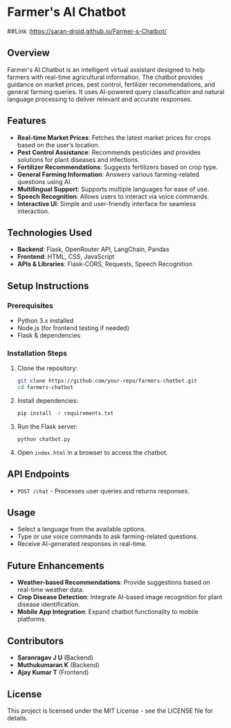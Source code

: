 # Farmer's AI Chatbot
##Link :https://saran-droid.github.io/Farmer-s-Chatbot/

## Overview

Farmer's AI Chatbot is an intelligent virtual assistant designed to help farmers with real-time agricultural information. The chatbot provides guidance on market prices, pest control, fertilizer recommendations, and general farming queries. It uses AI-powered query classification and natural language processing to deliver relevant and accurate responses.

## Features

* **Real-time Market Prices**: Fetches the latest market prices for crops based on the user’s location.
* **Pest Control Assistance**: Recommends pesticides and provides solutions for plant diseases and infections.
* **Fertilizer Recommendations**: Suggests fertilizers based on crop type.
* **General Farming Information**: Answers various farming-related questions using AI.
* **Multilingual Support**: Supports multiple languages for ease of use.
* **Speech Recognition**: Allows users to interact via voice commands.
* **Interactive UI**: Simple and user-friendly interface for seamless interaction.

## Technologies Used

* **Backend**: Flask, OpenRouter API, LangChain, Pandas
* **Frontend**: HTML, CSS, JavaScript
* **APIs & Libraries**: Flask-CORS, Requests, Speech Recognition

## Setup Instructions

### Prerequisites

* Python 3.x installed
* Node.js (for frontend testing if needed)
* Flask & dependencies

### Installation Steps

1. Clone the repository:

   ```sh
   git clone https://github.com/your-repo/farmers-chatbot.git
   cd farmers-chatbot
   ```
2. Install dependencies:

   ```sh
   pip install -r requirements.txt
   ```
3. Run the Flask server:

   ```sh
   python chatbot.py
   ```
4. Open `index.html` in a browser to access the chatbot.

## API Endpoints

* `POST /chat` - Processes user queries and returns responses.

## Usage

* Select a language from the available options.
* Type or use voice commands to ask farming-related questions.
* Receive AI-generated responses in real-time.

## Future Enhancements

* **Weather-based Recommendations**: Provide suggestions based on real-time weather data.
* **Crop Disease Detection**: Integrate AI-based image recognition for plant disease identification.
* **Mobile App Integration**: Expand chatbot functionality to mobile platforms.

## Contributors

* **Saranragav J U** (Backend)
* **Muthukumaran K** (Backend)
* **Ajay Kumar T** (Frontend)

## License

This project is licensed under the MIT License - see the LICENSE file for details.


